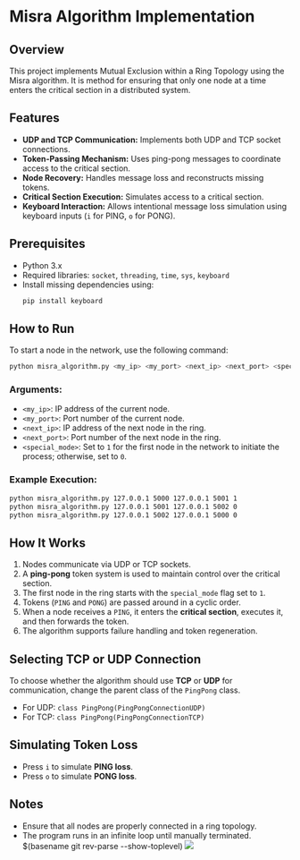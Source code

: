 # Misra Algorithm Implementation

## Overview

This project implements Mutual Exclusion within a Ring Topology using the Misra algorithm. It is method for ensuring that only one node at a time enters the critical section in a distributed system.

## Features

- **UDP and TCP Communication:** Implements both UDP and TCP socket connections.
- **Token-Passing Mechanism:** Uses ping-pong messages to coordinate access to the critical section.
- **Node Recovery:** Handles message loss and reconstructs missing tokens.
- **Critical Section Execution:** Simulates access to a critical section.
- **Keyboard Interaction:** Allows intentional message loss simulation using keyboard inputs (`i` for PING, `o` for PONG).

## Prerequisites

- Python 3.x
- Required libraries: `socket`, `threading`, `time`, `sys`, `keyboard`
- Install missing dependencies using:
  ```bash
  pip install keyboard
  ```

## How to Run

To start a node in the network, use the following command:

```bash
python misra_algorithm.py <my_ip> <my_port> <next_ip> <next_port> <special_mode>
```

### Arguments:

- `<my_ip>`: IP address of the current node.
- `<my_port>`: Port number of the current node.
- `<next_ip>`: IP address of the next node in the ring.
- `<next_port>`: Port number of the next node in the ring.
- `<special_mode>`: Set to `1` for the first node in the network to initiate the process; otherwise, set to `0`.

### Example Execution:

```bash
python misra_algorithm.py 127.0.0.1 5000 127.0.0.1 5001 1
python misra_algorithm.py 127.0.0.1 5001 127.0.0.1 5002 0
python misra_algorithm.py 127.0.0.1 5002 127.0.0.1 5000 0
```

## How It Works

1. Nodes communicate via UDP or TCP sockets.
2. A **ping-pong** token system is used to maintain control over the critical section.
3. The first node in the ring starts with the `special_mode` flag set to `1`.
4. Tokens (`PING` and `PONG`) are passed around in a cyclic order.
5. When a node receives a `PING`, it enters the **critical section**, executes it, and then forwards the token.
6. The algorithm supports failure handling and token regeneration.

## Selecting TCP or UDP Connection

To choose whether the algorithm should use **TCP** or **UDP** for communication, change the parent class of the `PingPong` class.

- For UDP: `class PingPong(PingPongConnectionUDP)`
- For TCP: `class PingPong(PingPongConnectionTCP)`

## Simulating Token Loss

- Press `i` to simulate **PING loss**.
- Press `o` to simulate **PONG loss**.

## Notes

- Ensure that all nodes are properly connected in a ring topology.
- The program runs in an infinite loop until manually terminated.
$(basename git rev-parse --show-toplevel)
![](github.ct8.pl/readme/patlukas/Misra1983_PingPong)
